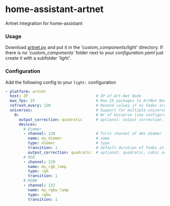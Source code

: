 # home-assistant-artnet
Artnet integration for home-assistant

### Usage
Download [artnet.py](https://github.com/spacemanspiff2007/home-assistant-artnet/blob/master/artnet.py) and put it in the *'custom_components/light'* directory.
If there is no *'custom_components'* folder next to your *configuration.yaml* just create it with a subfolder *'light'*.

### Configuration
Add the following config to your ``` light: ``` configuration

```yaml
- platform: artnet
  host: IP                              # IP of Art-Net Node
  max_fps: 25                           # Max 25 packages to ArtNet Node per second
  refresh_every: 120                    # Resend values if no fades are running every x seconds, 0 disables automatic refresh
  universes:                            # Support for multiple universes
    0:                                  # Nr of Universe (see configuration of your Art-Net Node)
      output_correction: quadratic      # optional: output correction for the whole universe, will be used as default if nothing is set for the channel
      devices:
        # Dimmer
        - channel: 128                  # first channel of dmx dimmer
          name: my_dimmer               # name
          type: dimmer                  # type
          transition: 1                 # default duration of fades in sec
          output_correction: quadratic  # optional: quadratic, cubic or quadruple. Applys different dimming curves to the output. Default is None which means linear dimming
        # RGB
        - channel: 129
          name: my_rgb_lamp
          type: rgb
          transition: 1
        # RGBW
        - channel: 132
          name: my_rgbw_lamp
          type: rgbw
          transition: 1
```
